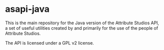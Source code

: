 asapi-java
==========

This is the main repository for the Java version of the Attribute Studios API, a set of useful utilities created by and primarily for the use of the people of Attribute Studios.

The API is licensed under a GPL v2 license.

